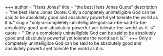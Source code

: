 +++
author = "Hans Jonas"
title = "the best Hans Jonas Quote"
description = "the best Hans Jonas Quote: Only a completely unintelligible God can be said to be absolutely good and absolutely powerful yet tolerate the world as it is."
slug = "only-a-completely-unintelligible-god-can-be-said-to-be-absolutely-good-and-absolutely-powerful-yet-tolerate-the-world-as-it-is"
quote = '''Only a completely unintelligible God can be said to be absolutely good and absolutely powerful yet tolerate the world as it is.'''
+++
Only a completely unintelligible God can be said to be absolutely good and absolutely powerful yet tolerate the world as it is.
